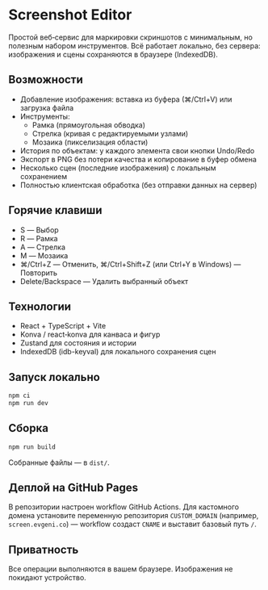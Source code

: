 # Screenshot Editor

Простой веб‑сервис для маркировки скриншотов с минимальным, но полезным набором инструментов. Всё работает локально, без сервера: изображения и сцены сохраняются в браузере (IndexedDB).

## Возможности
- Добавление изображения: вставка из буфера (⌘/Ctrl+V) или загрузка файла
- Инструменты:
  - Рамка (прямоугольная обводка)
  - Стрелка (кривая с редактируемыми узлами)
  - Мозаика (пикселизация области)
- История по объектам: у каждого элемента свои кнопки Undo/Redo
- Экспорт в PNG без потери качества и копирование в буфер обмена
- Несколько сцен (последние изображения) с локальным сохранением
- Полностью клиентская обработка (без отправки данных на сервер)

## Горячие клавиши
- S — Выбор
- R — Рамка
- A — Стрелка
- M — Мозаика
- ⌘/Ctrl+Z — Отменить, ⌘/Ctrl+Shift+Z (или Ctrl+Y в Windows) — Повторить
- Delete/Backspace — Удалить выбранный объект

## Технологии
- React + TypeScript + Vite
- Konva / react‑konva для канваса и фигур
- Zustand для состояния и истории
- IndexedDB (idb-keyval) для локального сохранения сцен

## Запуск локально
```bash
npm ci
npm run dev
```

## Сборка
```bash
npm run build
```
Собранные файлы — в `dist/`.

## Деплой на GitHub Pages
В репозитории настроен workflow GitHub Actions. Для кастомного домена установите переменную репозитория `CUSTOM_DOMAIN` (например, `screen.evgeni.co`) — workflow создаст `CNAME` и выставит базовый путь `/`.

## Приватность
Все операции выполняются в вашем браузере. Изображения не покидают устройство.
